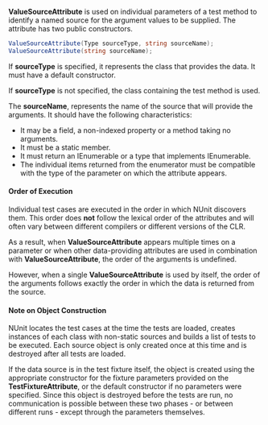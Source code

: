 **ValueSourceAttribute** is used on individual parameters of a test method to
identify a named source for the argument values to be supplied. The attribute has 
two public constructors.

```csharp
ValueSourceAttribute(Type sourceType, string sourceName);
ValueSourceAttribute(string sourceName);
```

If **sourceType** is specified, it represents the class that provides
the data. It must have a default constructor.

If **sourceType** is not specified, the class containing the test
method is used.

The **sourceName**, represents the name of the source that will 
provide the arguments. It should have the following characteristics:
 * It may be a field, a non-indexed property or a method taking no arguments.
 * It must be a static member.
 * It must return an IEnumerable or a type that implements IEnumerable.
 * The individual items returned from the enumerator must be compatible
   with the type of the parameter on which the attribute appears.

#### Order of Execution

Individual test cases are executed in the order in which NUnit discovers them.
This order does **not** follow the lexical order of the attributes and will 
often vary between different compilers or different versions of the CLR.
   
As a result, when **ValueSourceAttribute** appears multiple times on a 
parameter or when other data-providing attributes are used in combination with 
**ValueSourceAttribute**, the order of the arguments is undefined.

However, when a single **ValueSourceAttribute** is used by itself, 
the order of the arguments follows exactly the order in which the data 
is returned from the source.
   
#### Note on Object Construction

NUnit locates the test cases at the time the tests are loaded, creates
instances of each class with non-static sources and builds a list of 
tests to be executed. Each source object is only created once at this
time and is destroyed after all tests are loaded. 

If the data source is in the test fixture itself, the object is created
using the appropriate constructor for the fixture parameters provided on
the **TestFixtureAttribute**, or
the default constructor if no parameters were specified. Since this object
is destroyed before the tests are run, no communication is possible between
these two phases - or between different runs - except through the parameters
themselves.
